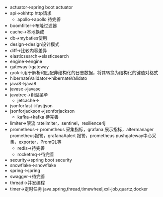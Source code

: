 * actuator->spring boot actuator
* api->okhttp http请求
  * apollo->apollo 待完善
* boomfilter->布隆过滤器
* cache->本地换成
* db->mybaties使用
* design->design设计模式
* diff->比较内容差异
* elasticsearch->elasticsearch
* engine->engine
* gateway->gateway 
* grok->用于解析和匹配非结构化的日志数据，将其转换为结构化的键值对格式
* hibernateValidator->hibernateValidato
* java8->java8
* javase->javase
* javatree->树型菜单
  * jetcache->
* jsonforfast->fastjson
* jsonforjackson->jsonforjackson
  * kafka->kafka 待完善
* limiter->限流 ratelimiter，sentinel，resilience4j
* prometheus-> prometheus 采集指标，grafana 展示指标，altermanager prometheus报警，grafanaAalert 报警，prometheus pushgateway中心采集，exporter，PromQL等
  * redis->待完善
  * rocketmq->待完善
* security->spring boot security
* snowflake->snowflake
* spring->spring
* swagger->待完善
* thread->并发编程
* timer->定时任务 java,spring,thread,timewheel,xxl-job,quartz,docker


